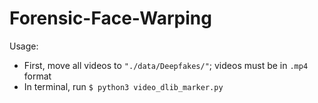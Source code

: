 # Forensic-Face-Warping

Usage: 

- First, move all videos to `"./data/Deepfakes/"`; videos must be in `.mp4` format
- In terminal, run `$ python3 video_dlib_marker.py `